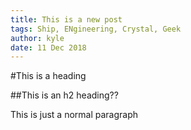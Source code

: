 ```yaml
---
title: This is a new post
tags: Ship, ENgineering, Crystal, Geek
author: kyle
date: 11 Dec 2018
---
```


#This is a heading

##This is an h2 heading??

This is just a normal paragraph